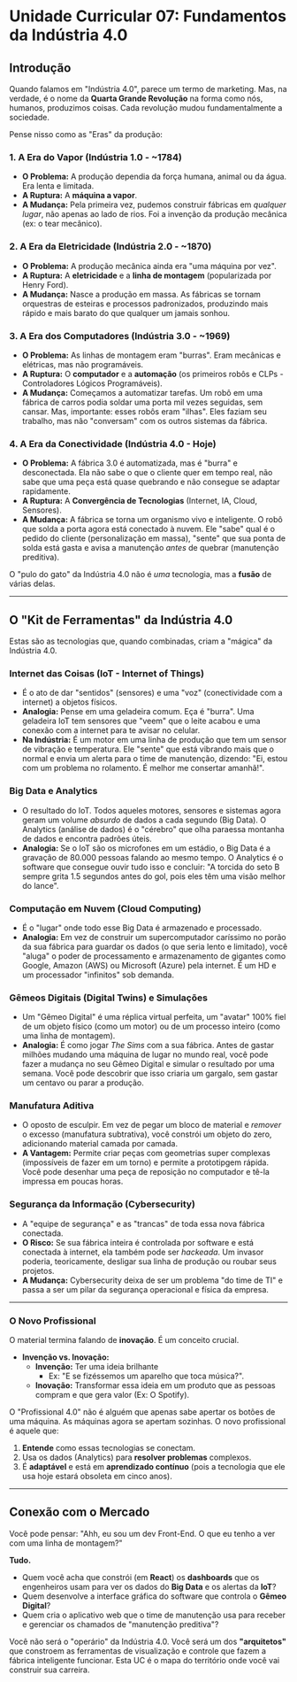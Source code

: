 # Unidade Curricular 07: Fundamentos da Indústria 4.0

## Introdução

Quando falamos em "Indústria 4.0", parece um termo de marketing. Mas, na verdade, é o nome da **Quarta Grande Revolução** na forma como nós, humanos, produzimos coisas. Cada revolução mudou fundamentalmente a sociedade.

Pense nisso como as "Eras" da produção:

### 1. A Era do Vapor (Indústria 1.0 - ~1784)

- **O Problema:** A produção dependia da força humana, animal ou da água. Era lenta e limitada.
- **A Ruptura:** A **máquina a vapor**.
- **A Mudança:** Pela primeira vez, pudemos construir fábricas em *qualquer lugar*, não apenas ao lado de rios. Foi a invenção da produção mecânica (ex: o tear mecânico).

### 2. A Era da Eletricidade (Indústria 2.0 - ~1870)

- **O Problema:** A produção mecânica ainda era "uma máquina por vez".
- **A Ruptura:** A **eletricidade** e a **linha de montagem** (popularizada por Henry Ford).
- **A Mudança:** Nasce a produção em massa. As fábricas se tornam orquestras de esteiras e processos padronizados, produzindo mais rápido e mais barato do que qualquer um jamais sonhou.

### 3. A Era dos Computadores (Indústria 3.0 - ~1969)

- **O Problema:** As linhas de montagem eram "burras". Eram mecânicas e elétricas, mas não programáveis.
- **A Ruptura:** O **computador** e a **automação** (os primeiros robôs e CLPs - Controladores Lógicos Programáveis).
- **A Mudança:** Começamos a automatizar tarefas. Um robô em uma fábrica de carros podia soldar uma porta mil vezes seguidas, sem cansar. Mas, importante: esses robôs eram "ilhas". Eles faziam seu trabalho, mas não "conversam" com os outros sistemas da fábrica.

### 4. A Era da Conectividade (Indústria 4.0 - Hoje)

- **O Problema:** A fábrica 3.0 é automatizada, mas é "burra" e desconectada. Ela não sabe o que o cliente quer em tempo real, não sabe que uma peça está quase quebrando e não consegue se adaptar rapidamente.
- **A Ruptura:** A **Convergência de Tecnologias** (Internet, IA, Cloud, Sensores).
- **A Mudança:** A fábrica se torna um organismo vivo e inteligente. O robô que solda a porta agora está conectado à nuvem. Ele "sabe" qual é o pedido do cliente (personalização em massa), "sente" que sua ponta de solda está gasta e avisa a manutenção *antes* de quebrar (manutenção preditiva).

O "pulo do gato" da Indústria 4.0 não é *uma* tecnologia, mas a **fusão** de várias delas.

---

## O "Kit de Ferramentas" da Indústria 4.0

Estas são as tecnologias que, quando combinadas, criam a "mágica" da Indústria 4.0.

### Internet das Coisas (IoT - Internet of Things)

- É o ato de dar "sentidos" (sensores) e uma "voz" (conectividade com a internet) a objetos físicos.
- **Analogia:** Pense em uma geladeira comum. Eça é "burra". Uma geladeira IoT tem sensores que "veem" que o leite acabou e uma conexão com a internet para te avisar no celular.
- **Na Indústria:** É um motor em uma linha de produção que tem um sensor de vibração e temperatura. Ele "sente" que está vibrando mais que o normal e envia um alerta para o time de manutenção, dizendo: "Ei, estou com um problema no rolamento. É melhor me consertar amanhã!".

### Big Data e Analytics

- O resultado do IoT. Todos aqueles motores, sensores e sistemas agora geram um volume *absurdo* de dados a cada segundo (Big Data). O Analytics (análise de dados) é o "cérebro" que olha paraessa montanha de dados e encontra padrões úteis.
- **Analogia:** Se o IoT são os microfones em um estádio, o Big Data é a gravação de 80.000 pessoas falando ao mesmo tempo. O Analytics é o software que consegue ouvir tudo isso e concluir: "A torcida do seto B sempre grita 1.5 segundos antes do gol, pois eles têm uma visão melhor do lance".

### Computação em Nuvem (Cloud Computing)

- É o "lugar" onde todo esse Big Data é armazenado e processado.
- **Analogia:** Em vez de construir um supercomputador caríssimo no porão da sua fábrica para guardar os dados (o que seria lento e limitado), você "aluga" o poder de processamento e armazenamento de gigantes como Google, Amazon (AWS) ou Microsoft (Azure) pela internet. É um HD e um processador "infinitos" sob demanda.

### Gêmeos Digitais (Digital Twins) e Simulações

- Um "Gêmeo Digital" é uma réplica virtual perfeita, um "avatar" 100% fiel de um objeto físico (como um motor) ou de um processo inteiro (como uma linha de montagem).
- **Analogia:** É como jogar *The Sims* com a sua fábrica. Antes de gastar milhões mudando uma máquina de lugar no mundo real, você pode fazer a mudança no seu Gêmeo Digital e simular o resultado por uma semana. Você pode descobrir que isso criaria um gargalo, sem gastar um centavo ou parar a produção.

### Manufatura Aditiva

- O oposto de esculpir. Em vez de pegar um bloco de material e *remover* o excesso (manufatura subtrativa), você constrói um objeto do zero, adicionando material camada por camada.
- **A Vantagem:** Permite criar peças com geometrias super complexas (impossíveis de fazer em um torno) e permite a prototipgem rápida. Você pode desenhar uma peça de reposição no computador e tê-la impressa em poucas horas.

### Segurança da Informação (Cybersecurity)

- A "equipe de segurança" e as "trancas" de toda essa nova fábrica conectada.
- **O Risco:** Se sua fábrica inteira é controlada por software e está conectada à internet, ela também pode ser *hackeada*. Um invasor poderia, teoricamente, desligar sua linha de produção ou roubar seus projetos.
- **A Mudança:** Cybersecurity deixa de ser um problema "do time de TI" e passa a ser um pilar da segurança operacional e física da empresa.

---

### O Novo Profissional

O material termina falando de **inovação**. É um conceito crucial.

- **Invenção vs. Inovação:**
    - **Invenção:** Ter uma ideia brilhante
        - Ex: "E se fizéssemos um aparelho que toca música?".
    - **Inovação:** Transformar essa ideia em um produto que as pessoas compram e que gera valor (Ex: O Spotify).

O "Profissional 4.0" não é alguém que apenas sabe apertar os botões de uma máquina. As máquinas agora se apertam sozinhas. O novo profissional é aquele que:

1. **Entende** como essas tecnologias se conectam.
2. Usa os dados (Analytics) para **resolver problemas** complexos.
3. É **adaptável** e está em **aprendizado contínuo** (pois a tecnologia que ele usa hoje estará obsoleta em cinco anos).

---

## Conexão com o Mercado

Você pode pensar: "Ahh, eu sou um dev Front-End. O que eu tenho a ver com uma linha de montagem?"

**Tudo.**

- Quem você acha que constrói (em **React**) os **dashboards** que os engenheiros usam para ver os dados do **Big Data** e os alertas da **IoT**?
- Quem desenvolve a interface gráfica do software que controla o **Gêmeo Digital**?
- Quem cria o aplicativo web que o time de manutenção usa para receber e gerenciar os chamados de "manutenção preditiva"?

Você não será o "operário" da Indústria 4.0. Você será um dos **"arquitetos"** que constroem as ferramentas de visualização e controle que fazem a fábrica inteligente funcionar. Esta UC é o mapa do território onde você vai construir sua carreira.
